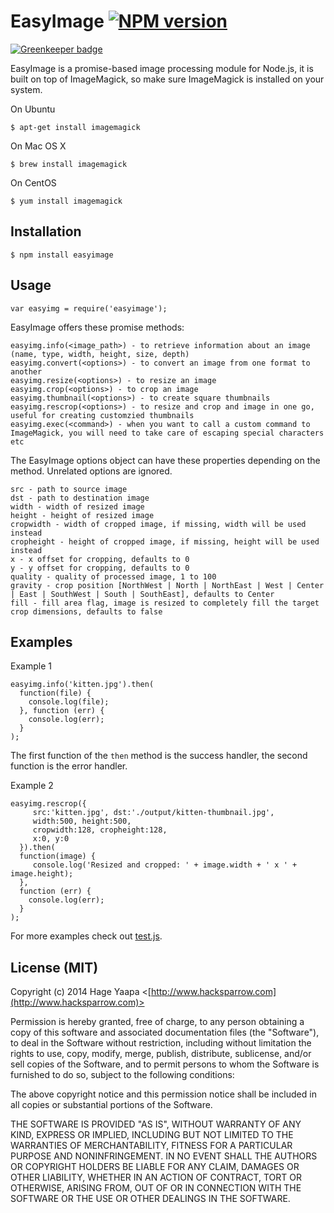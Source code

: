 EasyImage [![NPM version](https://badge.fury.io/js/easyimage.svg)](https://badge.fury.io/js/easyimage)
=========

[![Greenkeeper badge](https://badges.greenkeeper.io/bgdsh/node-easyimage.svg)](https://greenkeeper.io/)

EasyImage is a promise-based image processing module for Node.js, it is built on top of ImageMagick, so make sure ImageMagick is installed on your system.

On Ubuntu

    $ apt-get install imagemagick

On Mac OS X

    $ brew install imagemagick

On CentOS

    $ yum install imagemagick

## Installation

    $ npm install easyimage

## Usage

    var easyimg = require('easyimage');

EasyImage offers these promise methods:

	easyimg.info(<image_path>) - to retrieve information about an image (name, type, width, height, size, depth)
	easyimg.convert(<options>) - to convert an image from one format to another
	easyimg.resize(<options>) - to resize an image
	easyimg.crop(<options>) - to crop an image
	easyimg.thumbnail(<options>) - to create square thumbnails
	easyimg.rescrop(<options>) - to resize and crop and image in one go, useful for creating customzied thumbnails
	easyimg.exec(<command>) - when you want to call a custom command to ImageMagick, you will need to take care of escaping special characters etc

 The EasyImage options object can have these properties depending on the method. Unrelated options are ignored.

	src - path to source image
	dst - path to destination image
	width - width of resized image
	height - height of resized image
	cropwidth - width of cropped image, if missing, width will be used instead
	cropheight - height of cropped image, if missing, height will be used instead
	x - x offset for cropping, defaults to 0
	y - y offset for cropping, defaults to 0
	quality - quality of processed image, 1 to 100
	gravity - crop position [NorthWest | North | NorthEast | West | Center | East | SouthWest | South | SouthEast], defaults to Center
	fill - fill area flag, image is resized to completely fill the target crop dimensions, defaults to false

## Examples

Example 1

    easyimg.info('kitten.jpg').then(
      function(file) {
        console.log(file);
      }, function (err) {
        console.log(err);
      }
    );

The first function of the `then` method is the success handler, the second function is the error handler.

Example 2

    easyimg.rescrop({
         src:'kitten.jpg', dst:'./output/kitten-thumbnail.jpg',
         width:500, height:500,
         cropwidth:128, cropheight:128,
         x:0, y:0
      }).then(
      function(image) {
         console.log('Resized and cropped: ' + image.width + ' x ' + image.height);
      },
      function (err) {
        console.log(err);
      }
    );

For more examples check out [test.js](https://github.com/hacksparrow/node-easyimage/blob/master/test.js).

## License (MIT)

Copyright (c) 2014 Hage Yaapa <[http://www.hacksparrow.com](http://www.hacksparrow.com)>

Permission is hereby granted, free of charge, to any person obtaining a copy
of this software and associated documentation files (the "Software"), to deal
in the Software without restriction, including without limitation the rights
to use, copy, modify, merge, publish, distribute, sublicense, and/or sell
copies of the Software, and to permit persons to whom the Software is
furnished to do so, subject to the following conditions:

The above copyright notice and this permission notice shall be included in
all copies or substantial portions of the Software.

THE SOFTWARE IS PROVIDED "AS IS", WITHOUT WARRANTY OF ANY KIND, EXPRESS OR
IMPLIED, INCLUDING BUT NOT LIMITED TO THE WARRANTIES OF MERCHANTABILITY,
FITNESS FOR A PARTICULAR PURPOSE AND NONINFRINGEMENT. IN NO EVENT SHALL THE
AUTHORS OR COPYRIGHT HOLDERS BE LIABLE FOR ANY CLAIM, DAMAGES OR OTHER
LIABILITY, WHETHER IN AN ACTION OF CONTRACT, TORT OR OTHERWISE, ARISING FROM, OUT OF OR IN CONNECTION WITH THE SOFTWARE OR THE USE OR OTHER DEALINGS IN THE SOFTWARE.
